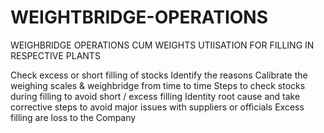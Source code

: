 # WEIGHTBRIDGE-OPERATIONS
WEIGHBRIDGE OPERATIONS CUM WEIGHTS UTIISATION FOR FILLING IN RESPECTIVE PLANTS

Check excess or short filling of stocks
Identify the reasons
Calibrate the weighing scales & weighbridge from time to time
Steps to check stocks during filling to avoid short / excess filling
Identity root cause and take corrective steps to avoid major issues with suppliers or officials
Excess filling are loss to the Company
